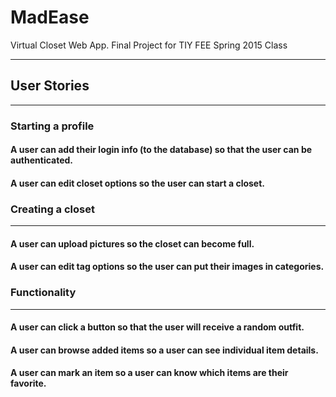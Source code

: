 # MadEase
Virtual Closet Web App. Final Project for TIY FEE Spring 2015 Class

---

## User Stories
---

### Starting a profile

#### A user can add their login info (to the database) so that the user can be authenticated.

#### A user can edit closet options so the user can start a closet.


### Creating a closet
---

#### A user can upload pictures so the closet can become full.

#### A user can edit tag options so the user can put their images in categories.


### Functionality
---

#### A user can click a button so that the user will receive a random outfit.

#### A user can browse added items so a user can see individual item details.

#### A user can mark an item so a user can know which items are their favorite.

